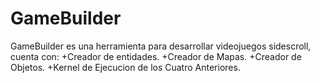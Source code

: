 GameBuilder
===========

GameBuilder es una herramienta para desarrollar videojuegos sidescroll, cuenta con:
	+Creador de entidades.
	+Creador de Mapas.
	+Creador de Objetos.
	+Kernel de Ejecucion de los Cuatro Anteriores.
